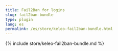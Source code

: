 ```yaml
---
title: Fail2Ban for logins
slug: fail2ban-bundle
type: plugin
lang: es
permalink: /es/store/keleo-fail2ban-bundle.html
---
```


{% include store/keleo-fail2ban-bundle.md %}
